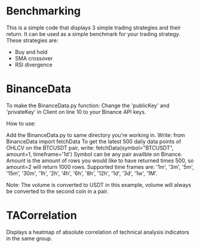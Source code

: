 # Benchmarking 
This is a simple code that displays 3 simple trading strategies and their return. It can be used as a simple benchmark for your trading strategy.
These strategies are:
- Buy and hold
- SMA crossover
- RSI divergence

# BinanceData
To make the BinanceData.py function:
Change the 'publicKey' and 'privateKey' in Client on line 10 to your Binance API keys.

How to use:

Add the BinanceData.py to same directory you're working in.
Write: from BinanceData import fetchData
To get the latest 500 daily data points of OHLCV on the BTCUSDT pair, write: fetchData(symbol="BTCUSDT", amount=1, timeframe='1d')
Symbol can be any pair availble on Binance. Amount is the amount of rows you would like to have returned times 500, so amount=2 will return 1000 rows. Supported time frames are: '1m', '3m', '5m', '15m', '30m', '1h', '2h', '4h', '6h', '8h', '12h', '1d', '3d', '1w', '1M'.

Note: The volume is converted to USDT in this example, volume will always be converted to the second coin in a pair.

# TACorrelation
Displays a heatmap of absolute correlation of technical analysis indicators in the same group. 

